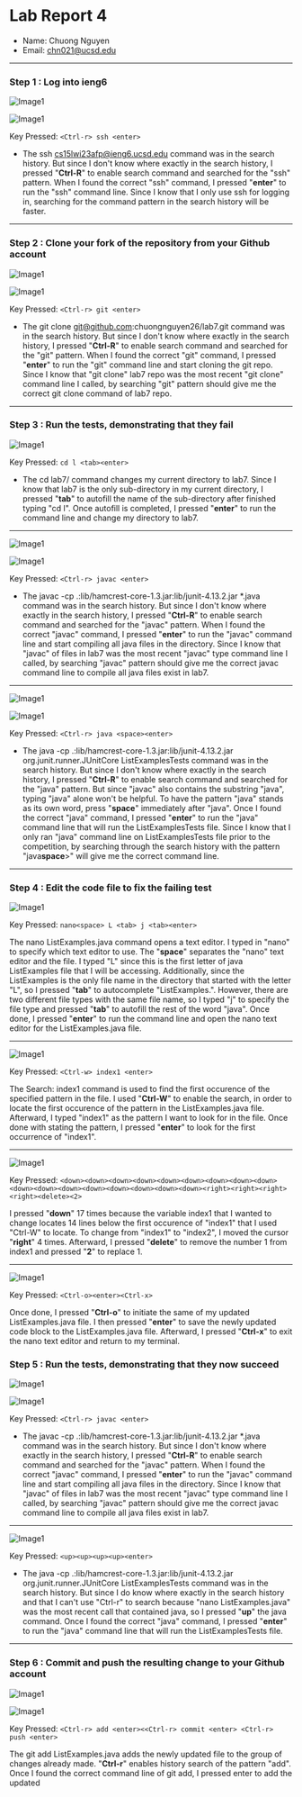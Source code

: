 # Lab Report 4

- Name: Chuong Nguyen
- Email: chn021@ucsd.edu
---

### Step 1 : Log into ieng6

![Image1](/Lab_4_Photos/Image1.png)

![Image1](/Lab_4_Photos/Image2.png)

Key Pressed: `<Ctrl-r> ssh <enter>`

* The ssh cs15lwi23afp@ieng6.ucsd.edu command was in the search history. But since I don't know where exactly in the search history, I pressed "**Ctrl-R**" to enable search command and searched for the "ssh" pattern. When I found the correct "ssh" command, I pressed "**enter**" to run the "ssh" command line. Since I know that I only use ssh for logging in, searching for the command pattern in the search history will be faster. 

---

### Step 2 : Clone your fork of the repository from your Github account

![Image1](/Lab_4_Photos/Image3.png)


![Image1](/Lab_4_Photos/Image4.png)

Key Pressed: `<Ctrl-r> git <enter>`

* The git clone git@github.com:chuongnguyen26/lab7.git command was in the search history. But since I don't know where exactly in the search history, I pressed "**Ctrl-R**" to enable search command and searched for the "git" pattern. When I found the correct "git" command, I pressed "**enter**" to run the "git" command line and start cloning the git repo. Since I know that "git clone" lab7 repo was the most recent "git clone" command line I called, by searching "git" pattern should give me the correct git clone command of lab7 repo.

---

### Step 3 : Run the tests, demonstrating that they fail

![Image1](/Lab_4_Photos/Image5.png)

Key Pressed: `cd l <tab><enter>`

* The cd lab7/ command changes my current directory to lab7. Since I know that lab7 is the only sub-directory in my current directory, I pressed "**tab**" to autofill the name of the sub-directory after finished typing "cd l". Once autofill is completed, I pressed "**enter**" to run the command line and change my directory to lab7.

---

![Image1](/Lab_4_Photos/Image6.png)

![Image1](/Lab_4_Photos/Image7.png)

Key Pressed: `<Ctrl-r> javac <enter>`

* The javac -cp .:lib/hamcrest-core-1.3.jar:lib/junit-4.13.2.jar *.java command was in the search history. But since I don't know where exactly in the search history, I pressed "**Ctrl-R**" to enable search command and searched for the "javac" pattern. When I found the correct "javac" command, I pressed "**enter**" to run the "javac" command line and start compiling all java files in the directory. Since I know that "javac" of files in lab7 was the most recent "javac" type command line I called, by searching "javac" pattern should give me the correct javac command line to compile all java files exist in lab7.

---

![Image1](/Lab_4_Photos/Image8.png)

![Image1](/Lab_4_Photos/Image9.png)

Key Pressed: `<Ctrl-r> java <space><enter>`

* The java -cp .:lib/hamcrest-core-1.3.jar:lib/junit-4.13.2.jar org.junit.runner.JUnitCore ListExamplesTests command was in the search history. But since I don't know where exactly in the search history, I pressed "**Ctrl-R**" to enable search command and searched for the "java" pattern. But since "javac" also contains the substring "java", typing "java" alone won't be helpful. To have the pattern "java" stands as its own word, press "**space**" immediately after "java". Once I found the correct "java" command, I pressed "**enter**" to run the "java" command line that will run the ListExamplesTests file. Since I know that I only ran "java" command line on ListExamplesTests file prior to the competition, by searching through the search history with the pattern "java**space**>" will give me the correct command line.

---

### Step 4 : Edit the code file to fix the failing test

![Image1](/Lab_4_Photos/Image10.png)

Key Pressed: `nano<space> L <tab> j <tab><enter>`

The nano ListExamples.java command opens a text editor. I typed in "nano" to specify which text editor to use. The "**space**" separates the "nano" text editor and the file. I typed "L" since this is the first letter of java ListExamples file that I will be accessing. Additionally, since the ListExamples is the only file name in the directory that started with the letter "L", so I pressed "**tab**" to autocomplete "ListExamples.". However, there are two different file types with the same file name, so I typed "j" to specify the file type and pressed "**tab**" to autofill the rest of the word "java". Once done, I pressed "**enter**" to run the command line and open the nano text editor for the ListExamples.java file.

---

![Image1](/Lab_4_Photos/Image11.png)

Key Pressed: `<Ctrl-w> index1 <enter>`

The Search: index1 command is used to find the first occurence of the specified pattern in the file. I used "**Ctrl-W**" to enable the search, in order to locate the first occurence of the pattern in the ListExamples.java file. Afterward, I typed "index1" as the pattern I want to look for in the file. Once done with stating the pattern, I pressed "**enter**" to look for the first occurrence of "index1".

---

![Image1](/Lab_4_Photos/Image12.png)

Key Pressed: `<down><down><down><down><down><down><down><down><down><down><down><down><down><down><down><down><down><right><right><right><right><delete><2>`

I pressed "**down**" 17 times because the variable index1 that I wanted to change locates 14 lines below the first occurence of "index1" that I used "Ctrl-W" to locate. To change from "index1" to "index2", I moved the cursor "**right**" 4 times. Afterward, I pressed "**delete**" to remove the number 1 from index1 and pressed "**2**" to replace 1.

---

![Image1](/Lab_4_Photos/Image13.png)

Key Pressed: `<Ctrl-o><enter><Ctrl-x>`

Once done, I pressed "**Ctrl-o**" to initiate the same of my updated ListExamples.java file. I then pressed "**enter**" to save the newly updated code block to the ListExamples.java file. Afterward, I pressed "**Ctrl-x**" to exit the nano text editor and return to my terminal.

### Step 5 : Run the tests, demonstrating that they now succeed

![Image1](/Lab_4_Photos/Image14.png)

![Image1](/Lab_4_Photos/Image15.png)

Key Pressed: `<Ctrl-r> javac <enter>`

* The javac -cp .:lib/hamcrest-core-1.3.jar:lib/junit-4.13.2.jar *.java command was in the search history. But since I don't know where exactly in the search history, I pressed "**Ctrl-R**" to enable search command and searched for the "javac" pattern. When I found the correct "javac" command, I pressed "**enter**" to run the "javac" command line and start compiling all java files in the directory. Since I know that "javac" of files in lab7 was the most recent "javac" type command line I called, by searching "javac" pattern should give me the correct javac command line to compile all java files exist in lab7.

---

![Image1](/Lab_4_Photos/Image16.png)

Key Pressed: `<up><up><up><up><enter>`

* The java -cp .:lib/hamcrest-core-1.3.jar:lib/junit-4.13.2.jar org.junit.runner.JUnitCore ListExamplesTests command was in the search history. But since I do know where exactly in the search history and that I can't use "Ctrl-r" to search because "nano ListExamples.java" was the most recent call that contained java, so I pressed "**up**" the java command. Once I found the correct "java" command, I pressed "**enter**" to run the "java" command line that will run the ListExamplesTests file. 

---

### Step 6 : Commit and push the resulting change to your Github account

![Image1](/Lab_4_Photos/Image17.png)

![Image1](/Lab_4_Photos/Image18.png)

Key Pressed: `<Ctrl-r> add <enter><<Ctrl-r> commit <enter> <Ctrl-r> push <enter>`

The git add ListExamples.java adds the newly updated file to the group of changes already made. "**Ctrl-r**" enables history search of the pattern "add". Once I found the correct command line of git add, I pressed enter to add the updated 
